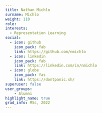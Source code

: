 ```yaml
---
title: Nathan Michlo
surname: Michlo
weight: 110
role:
interests:
  - Representation Learning
social:
  - icon: github
    icon_pack: fab
    link: https://github.com/nmichlo
  - icon: linkedin
    icon_pack: fab
    link: https://linkedin.com/in/nmichlo
  - icon: globe
    icon_pack: fas
    link: https://dontpanic.sh/
superuser: false
user_groups:
    - Alumni
highlight_name: true
grad_info: MSc, 2022
---
```

